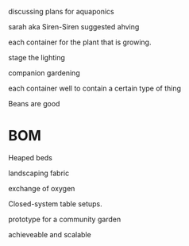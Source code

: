 discussing plans for aquaponics

sarah aka Siren-Siren suggested ahving 

each container for the plant that is growing.

stage the lighting

companion gardening




each container well to contain a certain type of thing




Beans are good




BOM
===


Heaped beds

landscaping fabric

exchange of oxygen

Closed-system table setups.


prototype for a community garden

achieveable and scalable 

